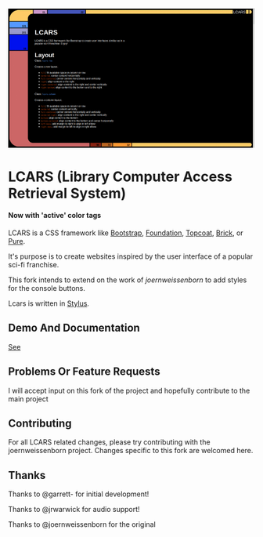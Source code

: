 ![screenani](readme-res/lcarsAnimated.gif)

LCARS (Library Computer Access Retrieval System)
================================================

#### Now with 'active' color tags

LCARS is a CSS framework like [Bootstrap](http://getbootstrap.com/), [Foundation](http://foundation.zurb.com/), [Topcoat](http://topcoat.io/), [Brick](http://mozilla.github.io/brick/index.html), or [Pure](http://purecss.io/).

It's purpose is to create websites inspired by the user interface of a popular sci-fi franchise.

This fork intends to extend on the work of *joernweissenborn* to add styles for the console buttons.

Lcars is written in [Stylus](http://learnboost.github.io/stylus/).

## Demo And Documentation

[See](http://joernweissenborn.github.io/lcars/)

## Problems Or Feature Requests

I will accept input on this fork of the project and hopefully contribute to the main project

## Contributing

For all LCARS related changes, please try contributing with the joernweissenborn project. Changes specific to this fork are welcomed here.

## Thanks

Thanks to @garrett- for initial development!

Thanks to @jrwarwick for audio support!

Thanks to @joernweissenborn for the original
